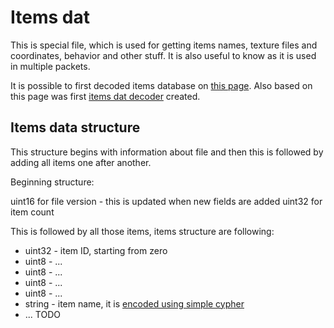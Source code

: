 # Items dat

This is special file, which is used for getting items names, texture files and coordinates, behavior and other stuff. It is also useful to know as it is used in multiple packets.

It is possible to first decoded items database on [this page](https://wombat.platymuus.com/growtopia/itemdb.php). Also based on this page was first [items dat decoder](https://github.com/GrowtopiaNoobs/Growtopia_ItemsDecoder) created.

## Items data structure

This structure begins with information about file and then this is followed by adding all items one after another.

Beginning structure:

uint16 for file version - this is updated when new fields are added
uint32 for item count

This is followed by all those items, items structure are following:

- uint32 - item ID, starting from zero
- uint8 - ...
- uint8 - ...
- uint8 - ...
- uint8 - ...
- string - item name, it is [encoded using simple cypher](cypher.md)
- ... TODO
